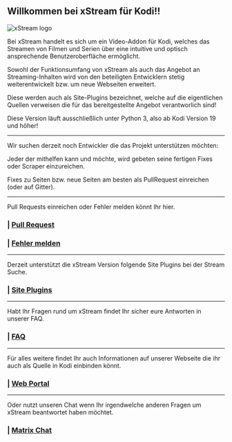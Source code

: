 
## Willkommen bei xStream für Kodi!!


![xStream logo](https://raw.githubusercontent.com/streamxstream/xStream-FAQ/master/Logo%20FAQ.png)

Bei xStream handelt es sich um ein Video-Addon für Kodi, welches das Streamen von Filmen und Serien über eine intuitive und optisch ansprechende Benutzeroberfläche ermöglicht.

Sowohl der Funktionsumfang von xStream als auch das Angebot an Streaming-Inhalten wird von den beteiligten Entwicklern stetig weiterentwickelt bzw. um neue Webseiten erweitert.

Diese werden auch als Site-Plugins bezeichnet, welche auf die eigentlichen Quellen verweisen die für das bereitgestellte Angebot verantworlich sind!

Diese Version läuft ausschließlich unter Python 3, also ab Kodi Version 19 und höher!

***

Wir suchen derzeit noch Entwickler die das Projekt unterstützen möchten:

Jeder der mithelfen kann und möchte, wird gebeten seine fertigen Fixes oder Scraper einzureichen.

Fixes zu Seiten bzw. neue Seiten am besten als PullRequest einreichen (oder auf Gitter).

***

Pull Requests einreichen oder Fehler melden könnt Ihr hier.
### | [Pull Request](https://github.com/streamxstream/plugin.video.xstream/compare/matrix...nightly)

### | [Fehler melden](https://github.com/streamxstream/plugin.video.xstream/issues/new?assignees=&labels=Fehlermeldung&projects=&template=fehler-melden.md&title=Fehler+Melden)

***

Derzeit unterstützt die xStream Version folgende Site Plugins bei der Stream Suche.
### | [Site Plugins](https://github.com/streamxstream/xStream-FAQ/blob/master/xStream_Anleitung_FAQ.md#11-verf%C3%BCgbare-webseiten)

***

Habt Ihr Fragen rund um xStream findet Ihr sicher eure Antworten in unserer FAQ.
### | [FAQ](https://github.com/streamxstream/xStream-FAQ/blob/master/xStream_Anleitung_FAQ.md)

***

Für alles weitere findet Ihr auch Informationen auf unserer Webseite die ihr auch als Quelle in Kodi einbinden könnt.
### | [Web Portal](https://streamxstream.github.io/xStreamRepoWeb/)

***

Oder nutzt unseren Chat wenn Ihr irgendwelche anderen Fragen um xStream beantwortet haben möchtet.

### | [Matrix Chat](https://matrix.to/#/#streamxstream_xTeam:gitter.im)
